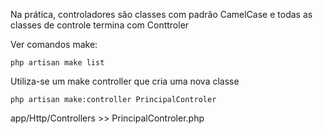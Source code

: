 
Na prática, controladores
são classes com padrão CamelCase e todas as classes de controle termina com Conttroler


Ver comandos make:

	php artisan make list


Utiliza-se um make controller que cria uma nova classe

	php artisan make:controller PrincipalControler

app/Http/Controllers  >> PrincipalControler.php
